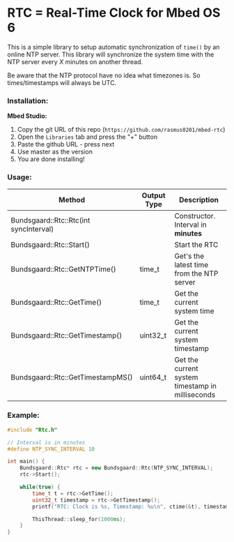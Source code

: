 # RTC = Real-Time Clock for Mbed OS 6

This is a simple library to setup automatic synchronization of `time()` by an online NTP server. This library will synchronize the system time with the NTP server every _X_ minutes on another thread.

Be aware that the NTP protocol have no idea what timezones is. So times/timestamps will always be UTC.

### Installation:

**Mbed Studio:**

1. Copy the git URL of this repo (`https://github.com/rasmus0201/mbed-rtc`)
2. Open the `Libraries` tab and press the "+" button
3. Paste the github URL - press next
4. Use master as the version
5. You are done installing!

### Usage:

|  Method  |  Output Type | Description |
|---|---|---|
| Bundsgaard::Rtc::Rtc(int syncInterval) |   | Constructor. Interval in **minutes** |
| Bundsgaard::Rtc::Start() |   | Start the RTC |
| Bundsgaard::Rtc::GetNTPTime() | time_t | Get's the latest time from the NTP server |
| Bundsgaard::Rtc::GetTime() | time_t | Get the current system time |
| Bundsgaard::Rtc::GetTimestamp() | uint32_t | Get the current system timestamp |
| Bundsgaard::Rtc::GetTimestampMS() | uint64_t | Get the current system timestamp in milliseconds |


### Example:

```cpp
#include "Rtc.h"

// Interval is in minutes
#define NTP_SYNC_INTERVAL 10

int main() {    
    Bundsgaard::Rtc* rtc = new Bundsgaard::Rtc(NTP_SYNC_INTERVAL);
    rtc->Start();

    while(true) {
        time_t t = rtc->GetTime();
        uint32_t timestamp = rtc->GetTimestamp();
        printf("RTC: Clock is %s, Timestamp: %u\n", ctime(&t), timestamp);

        ThisThread::sleep_for(1000ms);
    }
}

```
